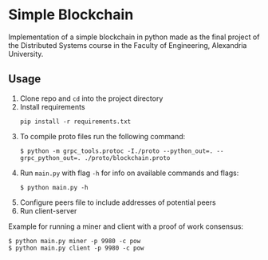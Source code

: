 # Simple Blockchain

Implementation of a simple blockchain in python made as the final project of the Distributed Systems course in the Faculty of Engineering, Alexandria University.

## Usage

1. Clone repo and `cd` into the project directory
2. Install requirements
   ```
   pip install -r requirements.txt
   ```
4. To compile proto files run the following command:
   ```
   $ python -m grpc_tools.protoc -I./proto --python_out=. --grpc_python_out=. ./proto/blockchain.proto
   ```
5. Run `main.py` with flag `-h` for info on available commands and flags:
   ```
   $ python main.py -h
   ```
6. Configure peers file to include addresses of potential peers
7. Run client-server
 
Example for running a miner and client with a proof of work consensus:
   ```
   $ python main.py miner -p 9980 -c pow
   $ python main.py client -p 9980 -c pow
   ```
